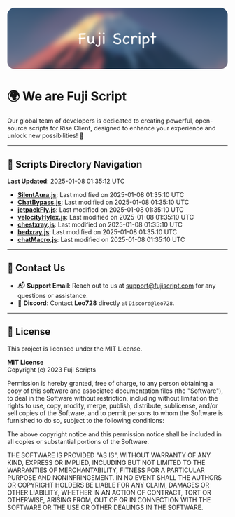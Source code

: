 ![Banner](.github/b.webp)

# 🌍 **We are Fuji Script**

Our global team of developers is dedicated to creating powerful, open-source scripts for Rise Client, designed to enhance your experience and unlock new possibilities! 🌟

---
<!-- SCRIPTS_NAVIGATION_START -->
## 📂 **Scripts Directory Navigation**

**Last Updated**: 2025-01-08 01:35:12 UTC

- **[SilentAura.js](scripts/SilentAura.js)**: Last modified on 2025-01-08 01:35:10 UTC
- **[ChatBypass.js](scripts/ChatBypass.js)**: Last modified on 2025-01-08 01:35:10 UTC
- **[jetpackFly.js](scripts/jetpackFly.js)**: Last modified on 2025-01-08 01:35:10 UTC
- **[velocityHylex.js](scripts/velocityHylex.js)**: Last modified on 2025-01-08 01:35:10 UTC
- **[chestxray.js](scripts/chestxray.js)**: Last modified on 2025-01-08 01:35:10 UTC
- **[bedxray.js](scripts/bedxray.js)**: Last modified on 2025-01-08 01:35:10 UTC
- **[chatMacro.js](scripts/chatMacro.js)**: Last modified on 2025-01-08 01:35:10 UTC

<!-- SCRIPTS_NAVIGATION_END -->

---

## 💬 **Contact Us**  
- 📬 **Support Email**: Reach out to us at [support@fujiscript.com](mailto:support@fujiscript.com) for any questions or assistance.  
- 💬 **Discord**: Contact **Leo728** directly at `Discord@leo728`.

---

## 📜 **License**

This project is licensed under the MIT License.  

**MIT License**  
Copyright (c) 2023 Fuji Scripts  

Permission is hereby granted, free of charge, to any person obtaining a copy of this software and associated documentation files (the "Software"), to deal in the Software without restriction, including without limitation the rights to use, copy, modify, merge, publish, distribute, sublicense, and/or sell copies of the Software, and to permit persons to whom the Software is furnished to do so, subject to the following conditions:  

The above copyright notice and this permission notice shall be included in all copies or substantial portions of the Software.  

THE SOFTWARE IS PROVIDED "AS IS", WITHOUT WARRANTY OF ANY KIND, EXPRESS OR IMPLIED, INCLUDING BUT NOT LIMITED TO THE WARRANTIES OF MERCHANTABILITY, FITNESS FOR A PARTICULAR PURPOSE AND NONINFRINGEMENT. IN NO EVENT SHALL THE AUTHORS OR COPYRIGHT HOLDERS BE LIABLE FOR ANY CLAIM, DAMAGES OR OTHER LIABILITY, WHETHER IN AN ACTION OF CONTRACT, TORT OR OTHERWISE, ARISING FROM, OUT OF OR IN CONNECTION WITH THE SOFTWARE OR THE USE OR OTHER DEALINGS IN THE SOFTWARE.  

